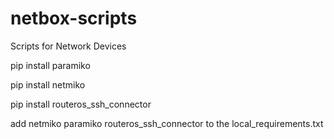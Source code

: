 # netbox-scripts
Scripts for Network Devices

  pip install paramiko

  pip install netmiko

  pip install routeros_ssh_connector

add netmiko paramiko routeros_ssh_connector to the local_requirements.txt
